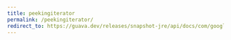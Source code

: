 ```yaml
---
title: peekingiterator
permalink: /peekingiterator/
redirect_to: https://guava.dev/releases/snapshot-jre/api/docs/com/google/common/collect/PeekingIterator.html
---
```

